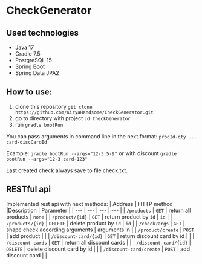 # CheckGenerator

[//]: # (## Requirements )

[//]: # (* Java 17)

[//]: # (* Gradle 7.5)

[//]: # (* PostgreSQL 15)

## Used technologies
* Java 17
* Gradle 7.5
* PostgreSQL 15
* Spring Boot
* Spring Data JPA2

## How to use:
1. clone this repository
```git clone https://github.com/KiryaHandsome/CheckGenerator.git```
2. go to directory with project 
```cd CheckGenerator```
3. run
```gradle bootRun```

You can pass arguments in command line in the next format:
```prodId-qty ... card-discCardId```

Example:
```gradle bootRun --args="12-3 5-9"``` or with discount ```gradle bootRun --args="12-3 card-123"```

Last created check always save to file check.txt.

## RESTful api
Implemented rest api with next methods:
| Address | HTTP method |Description | Parameter |
| --- | --- | --- | --- |
| `/products` | `GET` | return all products | `none` |
| `/product/{id}` | `GET` | return product by `id` | `id` |
| `/products/{id}` | `DELETE` | delete product by `id` | `id` |
| `/check?args` | `GET` | shape check according arguments | arguments in |
| `/product/create` | `POST` | add product |  |
| `/discount-card/{id}` | `GET` | return discount card by id |  |
| `/discount-cards` | `GET` | return all discount cards |  |
| `/discount-card/{id}` | `DELETE` | delete discount card by id |  |
| `/discount-card/create` | `POST` | add discount card |  |